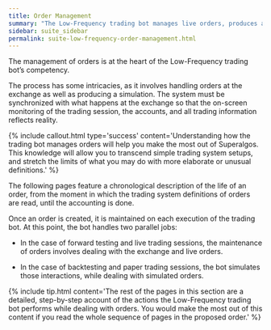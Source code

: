 ```yaml
---
title: Order Management
summary: "The Low-Frequency trading bot manages live orders, produces a simulation that is synchronized with the events occurring at the exchange, and does the accounting to keep all trading information in order."
sidebar: suite_sidebar
permalink: suite-low-frequency-order-management.html
---
```


The management of orders is at the heart of the Low-Frequency trading bot’s competency. 

The process has some intricacies, as it involves handling orders at the exchange as well as producing a simulation. The system must be synchronized with what happens at the exchange so that the on-screen monitoring of the trading session, the accounts, and all trading information reflects reality.

{% include callout.html type='success' content='Understanding how the trading bot manages orders will help you make the most out of Superalgos. This knowledge will allow you to transcend simple trading system setups, and stretch the limits of what you may do with more elaborate or unusual definitions.' %}

The following pages feature a chronological description of the life of an order, from the moment in which the trading system definitions of orders are read, until the accounting is done. 

Once an order is created, it is maintained on each execution of the trading bot. At this point, the bot handles two parallel jobs:

* In the case of forward testing and live trading sessions, the maintenance of orders involves dealing with the exchange and live orders.

* In the case of backtesting and paper trading sessions, the bot simulates those interactions, while dealing with simulated orders.

{% include tip.html content='The rest of the pages in this section are a detailed, step-by-step account of the actions the Low-Frequency trading bot performs while dealing with orders. You would make the most out of this content if you read the whole sequence of pages in the proposed order.' %}